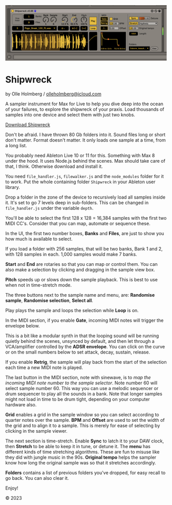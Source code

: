![Shipwreck](https://raw.githubusercontent.com/unremarkablegarden/shipwreck/main/Shipwreck.png)

# Shipwreck
by Olle Holmberg / olleholmberg@icloud.com

A sampler instrument for Max for Live to help you dive deep into the ocean of your failures, to explore the shipwreck of your praxis. Load thousands of samples into one device and select them with just two knobs.

[Download Shipwreck](https://github.com/unremarkablegarden/shipwreck/archive/refs/heads/main.zip)

Don't be afraid. I have thrown 80 Gb folders into it. Sound files long or short don't matter. Format doesn't matter. It only loads one sample at a time, from a long list.

You probably need Ableton Live 10 or 11 for this. Something with Max 8 under the hood. It uses Node.js behind the scenes. Max should take care of that, I think. Otherwise download and install it. 

You need `file_handler.js`, `filewalker.js` and the `node_modules` folder for it to work. Put the whole containing folder `Shipwreck` in your Ableton user library.

Drop a folder in the zone of the device to recursively load all samples inside it. It's set to go 7 levels deep in sub-folders. This can be changed in `file_handler.js` under the variable `depth`.

You'll be able to select the first 128 x 128 = 16,384 samples with the first two MIDI CC's. Consider that you can map, automate or sequence these.

In the UI, the first two number boxes, **Banks** and **Files**, are just to show you how much is available to select.

If you load a folder with 256 samples, that will be two banks, Bank 1 and 2, with 128 samples in each. 1,000 samples would make 7 banks.

**Start** and **End** are rotaries so that you can map or control them. You can also make a selection by clicking and dragging in the sample view box.

**Pitch** speeds up or slows down the sample playback. This is best to use when not in time-stretch mode.

The three buttons next to the sample name and menu, are: **Randomise sample**, **Randomise selection**, **Select all**.

Play plays the sample and loops the selection while **Loop** is on.

In the MIDI section, if you enable **Gate**, incoming MIDI notes will trigger the envelope below. 

This is a bit like a modular synth in that the looping sound will be running quietly behind the scenes, unsynced by default, and then let through a VCA/amplifier controlled by the **ADSR envelope**. You can click on the curve or on the small numbers below to set attack, decay, sustain, release.

If you enable **Retrig**, the sample will play back from the start of the selection each time a new MIDI note is played.

The last button in the MIDI section, note with sinewave, is to *map the incoming MIDI note number to the sample selector*. Note number 60 will select sample number 60. This way you can use a melodic sequencer or drum sequencer to play all the sounds in a bank. Note that longer samples might not load in time to be drum tight, depending on your computer hardware also.

**Grid** enables a grid in the sample window so you can select according to quarter notes over the sample. **BPM** and **Offset** are used to set the width of the grid and to align it to a sample. This is merely for ease of selecting by clicking in the sample viewer.

The next section is time-stretch. Enable **Sync** to latch it to your DAW clock, then **Stretch** to be able to keep it in tune, or detune it. The **menu** has different kinds of time stretching algorithms. These are fun to misuse like they did with jungle music in the 90s. **Original tempo** helps the sampler know how long the original sample was so that it stretches accordingly.

**Folders** contains a list of previous folders you've dropped, for easy recall to go back. You can also clear it.

Enjoy!

© 2023